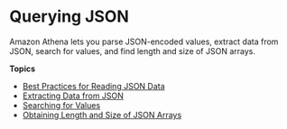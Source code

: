 # Querying JSON<a name="querying-JSON"></a>

Amazon Athena lets you parse JSON\-encoded values, extract data from JSON, search for values, and find length and size of JSON arrays\.

**Topics**
+ [Best Practices for Reading JSON Data](parsing-JSON.md)
+ [Extracting Data from JSON](extracting-data-from-JSON.md)
+ [Searching for Values](searching-for-values.md)
+ [Obtaining Length and Size of JSON Arrays](length-and-size.md)